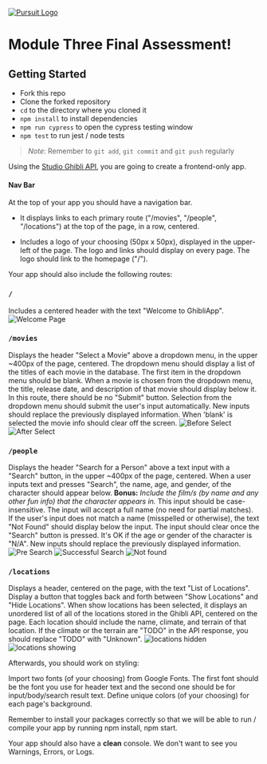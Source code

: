 [![Pursuit Logo](https://avatars1.githubusercontent.com/u/5825944?s=200&v=4)](https://pursuit.org)

# Module Three Final Assessment!

## Getting Started

- Fork this repo
- Clone the forked repository
- `cd` to the directory where you cloned it
- `npm install` to install dependencies
- `npm run cypress` to open the cypress testing window
- `npm test` to run jest / node tests

> _Note_: Remember to `git add`, `git commit` and `git push` regularly

Using the [Studio Ghibli API](https://ghibliapi.herokuapp.com/), you are going to create a frontend-only app.

#### Nav Bar
At the top of your app you should have a navigation bar.

* It displays links to each primary route ("/movies", "/people", "/locations") at the top of the page, in a row, centered.

* Includes a logo of your choosing (50px x 50px), displayed in the upper-left of the page.
The logo and links should display on every page.
The logo should link to the homepage ("/").

Your app should also include the following routes:

### `/`
Includes a centered header with the text "Welcome to GhibliApp". ![Welcome Page](./assets/welcome.png)

### `/movies`
Displays the header "Select a Movie" above a dropdown menu, in the upper ~400px of the page, centered.
The dropdown menu should display a list of the titles of each movie in the database. The first item in the dropdown menu should be blank.
When a movie is chosen from the dropdown menu, the title, release date, and description of that movie should display below it.
In this route, there should be no "Submit" button. Selection from the dropdown menu should submit the user's input automatically.
New inputs should replace the previously displayed information. When 'blank' is selected the movie info should clear off the screen.
![Before Select](./assets/movieSelect1.png)
![After Select](./assets/movieSelect2.png)

### `/people`
Displays the header "Search for a Person" above a text input with a "Search" button, in the upper ~400px of the page, centered.
When a user inputs text and presses "Search", the name, age, and gender, of the character should appear below. **Bonus:** *Include the film/s (by name and any other fun info) that the character appears in.* 
This input should be case-insensitive. The input will accept a full name (no need for partial matches). If the user's input does not match a name (misspelled or otherwise), the text "Not Found" should display below the input.
The input should clear once the "Search" button is pressed.
It's OK if the age or gender of the character is "N/A".
New inputs should replace the previously displayed information.
![Pre Search](./assets/search1.png)
![Successful Search](./assets/search2.png)
![Not found](./assets/search3.png)

### `/locations`
Displays a header, centered on the page, with the text "List of Locations".
Display a button that toggles back and forth between "Show Locations" and "Hide Locations". When show locations has been selected, it
displays an unordered list of all of the locations stored in the Ghibli API, centered on the page.
Each location should include the name, climate, and terrain of that location. If the climate or the terrain are "TODO" in the API response, you should replace "TODO" with "Unknown".
![locations hidden](./assets/locations1.png)
![locations showing](./assets/locations2.png)


Afterwards, you should work on styling:

Import two fonts (of your choosing) from Google Fonts. The first font should be the font you use for header text and the second one should be for input/body/search result text.
Define unique colors (of your choosing) for each page's background.

Remember to install your packages correctly so that we will be able to run / compile your app by running npm install, npm start.

Your app should also have a **clean** console. We don't want to see you Warnings, Errors, or Logs. 

